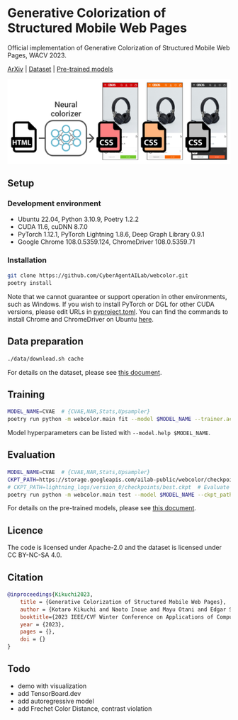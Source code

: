 # Generative Colorization of Structured Mobile Web Pages

Official implementation of Generative Colorization of Structured Mobile Web Pages, WACV 2023.

[ArXiv](https://arxiv.org/abs/2212.11541) | [Dataset](docs/dataset.md) | [Pre-trained models](docs/pretrained_models.md)

<p align="center">
  <img src="assets/concept_image.png" width="600px"></img>
</p>

## Setup

### Development environment

-   Ubuntu 22.04, Python 3.10.9, Poetry 1.2.2
-   CUDA 11.6, cuDNN 8.7.0
-   PyTorch 1.12.1, PyTorch Lightning 1.8.6, Deep Graph Library 0.9.1
-   Google Chrome 108.0.5359.124, ChromeDriver 108.0.5359.71

### Installation

```bash
git clone https://github.com/CyberAgentAILab/webcolor.git
poetry install
```

Note that we cannot guarantee or support operation in other environments, such
as Windows. If you wish to install PyTorch or DGL for other CUDA versions,
please edit URLs in [pyproject.toml](pyproject.toml). You can find the commands
to install Chrome and ChromeDriver on Ubuntu [here](docs/install_chrome.md).

## Data preparation

```bash
./data/download.sh cache
```

For details on the dataset, please see [this document](docs/dataset.md).

## Training

```bash
MODEL_NAME=CVAE  # {CVAE,NAR,Stats,Upsampler}
poetry run python -m webcolor.main fit --model $MODEL_NAME --trainer.accelerator gpu --trainer.devices 1
```

Model hyperparameters can be listed with `--model.help $MODEL_NAME`.

## Evaluation

```bash
MODEL_NAME=CVAE  # {CVAE,NAR,Stats,Upsampler}
CKPT_PATH=https://storage.googleapis.com/ailab-public/webcolor/checkpoints/${MODEL_NAME}.ckpt  # Evaluate the pre-trained model
# CKPT_PATH=lightning_logs/version_0/checkpoints/best.ckpt  # Evaluate your own trained model
poetry run python -m webcolor.main test --model $MODEL_NAME --ckpt_path $CKPT_PATH --trainer.default_root_dir /tmp --trainer.accelerator gpu --trainer.devices 1
```

For details on the pre-trained models, please see [this document](docs/pretrained_models.md).

## Licence

The code is licensed under Apache-2.0 and the dataset is licensed under CC BY-NC-SA 4.0.

## Citation

```bibtex
@inproceedings{Kikuchi2023,
    title = {Generative Colorization of Structured Mobile Web Pages},
    author = {Kotaro Kikuchi and Naoto Inoue and Mayu Otani and Edgar Simo-Serra and Kota Yamaguchi},
    booktitle={2023 IEEE/CVF Winter Conference on Applications of Computer Vision (WACV)},
    year = {2023},
    pages = {},
    doi = {}
}
```

## Todo

- demo with visualization
- add TensorBoard.dev
- add autoregressive model
- add Frechet Color Distance, contrast violation
